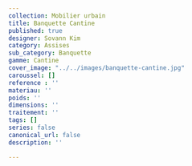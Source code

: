 ```yaml
---
collection: Mobilier urbain
title: Banquette Cantine
published: true
designer: Sovann Kim
category: Assises
sub_category: Banquette
gamme: Cantine
cover_image: "../../images/banquette-cantine.jpg"
caroussel: []
reference : ''
materiau: ''
poids: ''
dimensions: ''
traitement: ''
tags: []
series: false
canonical_url: false
description: ''

---
```

